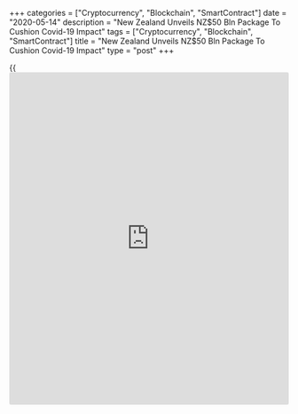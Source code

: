 +++
categories = ["Cryptocurrency", "Blockchain", "SmartContract"]
date = "2020-05-14"
description = "New Zealand Unveils NZ$50 Bln Package To Cushion Covid-19 Impact"
tags = ["Cryptocurrency", "Blockchain", "SmartContract"]
title = "New Zealand Unveils NZ$50 Bln Package To Cushion Covid-19 Impact"
type = "post"
+++

{{<iframe id="large-banner" src="https://www.bounty.group/#slide=4.0" width="100%" height="600" scrolling="no" style="border: 0px solid rgb(216, 221, 230); border-radius: 3px;">}}

The New Zealand government announced an unprecedented economic package
on Thursday to cushion the blow of [coronavirus][1], or Covid-19,
pandemic.

In the Budget 2020, Finance Minister Grant Robertson on Thursday,
unveiled a NZ$50 billion 'COVID Response and Recovery Fund' which will
invest in wage subsidy extension, free training and apprenticeships,
house build programme, infrastructure development, and support for
exporters and SMEs.

"This is the most significant financial commitment by a New Zealand
government in modern [history](https://www.fixpro.org/post/chargeless-historical-data-api-backtesting/)," Robertson said.

Of the total NZ$50 billion, investments totaling NZ$13.9 billion have
already been made from the fund and NZ$15.9 billion is set aside to
continue with the immediate response, leaving NZ$20.2 billion for future
investment.

These investments will be funded through long-term borrowing. The
government debt is forecast to peak at 53.6 percent in 2023 and 2024.

New Zealand's real growth rate was forecast to decline to -4.6 percent
in the year ending June 2020, driven by a quarterly decline in GDP of
over 20 percent in the June 2020 quarter.

Annual average GDP growth is projected to return to positive from the
year ending September 2021 onwards.

The unemployment is expected to increase significantly, rising to 8.3
percent in the year ending June 2020, before peaking at 9.8 percent in
September 2020, and then recovering thereafter.

Operating deficits will average 9.3 percent of GDP between 2020 and
2022. Careful economic management will see the deficit reduce to 1.3
percent of GDP by 2024, Robertson said.

For comments and feedback [contact](https://www.playgroundfx.com/contact/): editorial@rtt[news](https://www.letsplayfx.com/blog/forex-news-website/).com

[Economic News][2]

 **What parts of the world are seeing the best (and worst) economic
performances lately? Click[here][3] to check out our [Econ Scorecard][3]
and find out! See up-to-the-moment [ranking](https://www.playgroundfx.com/blog/crypto-exchange-ranking/)s for the best and worst
performers in [GDP][4], [unemployment rate][5], [inflation][6] and much
more.**

   1. www.rtt[news](https://www.letsplayfx.com/blog/forex-news-website/).com/list/coronavirus.aspx
   2. www.rtt[news](https://www.letsplayfx.com/blog/forex-news-website/).com/Content/EconomicNews.aspx
   3. www.rtt[news](https://www.letsplayfx.com/blog/forex-news-website/).com/economic-scorecard/world-rank/unemployment-rate/highest-performance.aspx
   4. www.rtt[news](https://www.letsplayfx.com/blog/forex-news-website/).com/economic-scorecard/world-rank/GDP/highest-performance.aspx
   5. www.rtt[news](https://www.letsplayfx.com/blog/forex-news-website/).com/economic-scorecard/world-rank/unemployment-rate/lowest-performance.aspx
   6. www.rtt[news](https://www.letsplayfx.com/blog/forex-news-website/).com/economic-scorecard/world-rank/CPI/highest-performance.aspx